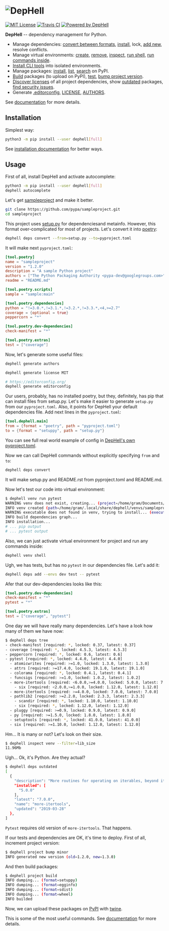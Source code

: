# ![DepHell](./assets/logo.png)

[![MIT License](https://img.shields.io/pypi/l/dephell.svg)](https://github.com/dephell/dephell/blob/master/LICENSE)
[![Travis CI](https://travis-ci.org/dephell/dephell.svg?branch=master)](https://travis-ci.org/dephell/dephell)
[![Powered by DepHell](./assets/badge.svg)](./docs/badge.md)

**DepHell** -- dependency management for Python.

+ Manage dependencies: [convert between formats](https://dephell.readthedocs.io/en/latest/cmd-deps-convert.html), [install](https://dephell.readthedocs.io/en/latest/cmd-deps-install.html), lock, [add new](https://dephell.readthedocs.io/en/latest/cmd-deps-add.html), resolve conflicts.
+ Manage virtual environments: [create](https://dephell.readthedocs.io/en/latest/cmd-venv-create.html), [remove](https://dephell.readthedocs.io/en/latest/cmd-venv-destroy.html), [inspect](https://dephell.readthedocs.io/en/latest/cmd-inspect-venv.html), [run shell](https://dephell.readthedocs.io/en/latest/cmd-venv-shell.html), [run commands inside](https://dephell.readthedocs.io/en/latest/cmd-venv-run.html).
+ [Install CLI tools](https://dephell.readthedocs.io/en/latest/cmd-jail-install.html) into isolated environments.
+ Manage packages: [install](https://dephell.readthedocs.io/en/latest/cmd-package-install.html), [list](https://dephell.readthedocs.io/en/latest/cmd-package-list.html), [search](https://dephell.readthedocs.io/en/latest/cmd-package-search.html) on PyPI.
+ [Build](https://dephell.readthedocs.io/en/latest/cmd-project-build.html) packages (to upload on PyPI), [test](https://dephell.readthedocs.io/en/latest/cmd-project-test.html), [bump project version](https://dephell.readthedocs.io/en/latest/cmd-project-bump.html).
+ [Discover licenses](https://dephell.readthedocs.io/en/latest/cmd-deps-licenses.html) of all project dependencies, show [outdated](https://dephell.readthedocs.io/en/latest/cmd-deps-outdated.html) packages, [find security issues](https://dephell.readthedocs.io/en/latest/cmd-deps-audit.html).
+ Generate [.editorconfig](https://dephell.readthedocs.io/en/latest/cmd-generate-editorconfig.html), [LICENSE](https://dephell.readthedocs.io/en/latest/cmd-generate-license.html), [AUTHORS](https://dephell.readthedocs.io/en/latest/cmd-generate-authors.html).

See [documentation](https://dephell.readthedocs.io/) for more details.

## Installation

Simplest way:

```bash
python3 -m pip install --user dephell[full]
```

See [installation documentation](https://dephell.readthedocs.io/en/latest/installation.html) for better ways.

## Usage

First of all, install DepHell and activate autocomplete:

```bash
python3 -m pip install --user dephell[full]
dephell autocomplete
```

Let's get [sampleproject](https://github.com/pypa/sampleproject) and make it better.

```bash
git clone https://github.com/pypa/sampleproject.git
cd sampleproject
```

This project uses [setup.py](https://docs.python.org/3/distutils/setupscript.html) for dependenciesand metainfo. However, this format over-complicated for most of projects. Let's convert it into [poetry](https://poetry.eustace.io/docs/pyproject/):

```bash
dephell deps convert --from=setup.py --to=pyproject.toml
```

It will make next `pyproject.toml`:

```toml
[tool.poetry]
name = "sampleproject"
version = "1.2.0"
description = "A sample Python project"
authors = ["The Python Packaging Authority <pypa-dev@googlegroups.com>"]
readme = "README.md"

[tool.poetry.scripts]
sample = "sample:main"

[tool.poetry.dependencies]
python = "!=3.0.*,!=3.1.*,!=3.2.*,!=3.3.*,<4,>=2.7"
coverage = {optional = true}
peppercorn = "*"

[tool.poetry.dev-dependencies]
check-manifest = "*"

[tool.poetry.extras]
test = ["coverage"]
```

Now, let's generate some useful files:

```bash
dephell generate authors

dephell generate license MIT

# https://editorconfig.org/
dephell generate editorconfig
```

Our users, probably, has no installed poetry, but they, definitely, has pip that can install files from setup.py. Let's make it easier to generate `setup.py` from our `pyproject.toml`. Also, it points for DepHell your default dependencies file. Add next lines in the `pyproject.toml`:

```toml
[tool.dephell.main]
from = {format = "poetry", path = "pyproject.toml"}
to = {format = "setuppy", path = "setup.py"}
```

You can see full real world example of config in [DepHell's own pyproject.toml](./pyproject.toml).

Now we can call DepHell commands without explicitly specifying `from` and `to`:

```bash
dephell deps convert
```

It will make setup.py and README.rst from pyproject.toml and README.md.

Now let's test our code into virtual environment:

```bash
$ dephell venv run pytest
WARNING venv does not exist, creating... (project=/home/gram/Documents/sampleproject, env=main, path=/home/gram/.local/share/dephell/venvs/sampleproject-Whg0/main)
INFO venv created (path=/home/gram/.local/share/dephell/venvs/sampleproject-Whg0/main)
WARNING executable does not found in venv, trying to install... (executable=pytest)
INFO build dependencies graph...
INFO installation...
# ... pip output
# ... pytest output
```

Also, we can just activate virtual environment for project and run any commands inside:

```bash
dephell venv shell
```

Ugh, we has tests, but has no `pytest` in our dependencies file. Let's add it:

```bash
dephell deps add --envs dev test -- pytest
```

Afer that our dev-dependencies looks like this:

```toml
[tool.poetry.dev-dependencies]
check-manifest = "*"
pytest = "*"

[tool.poetry.extras]
test = ["coverage", "pytest"]
```

One day we will have really many dependencies. Let's have a look how many of them we have now:

```bash
$ dephell deps tree
- check-manifest [required: *, locked: 0.37, latest: 0.37]
- coverage [required: *, locked: 4.5.3, latest: 4.5.3]
- peppercorn [required: *, locked: 0.6, latest: 0.6]
- pytest [required: *, locked: 4.4.0, latest: 4.4.0]
  - atomicwrites [required: >=1.0, locked: 1.3.0, latest: 1.3.0]
  - attrs [required: >=17.4.0, locked: 19.1.0, latest: 19.1.0]
  - colorama [required: *, locked: 0.4.1, latest: 0.4.1]
  - funcsigs [required: >=1.0, locked: 1.0.2, latest: 1.0.2]
  - more-itertools [required: <6.0.0,>=4.0.0, locked: 5.0.0, latest: 7.0.0]
    - six [required: <2.0.0,>=1.0.0, locked: 1.12.0, latest: 1.12.0]
  - more-itertools [required: >=4.0.0, locked: 7.0.0, latest: 7.0.0]
  - pathlib2 [required: >=2.2.0, locked: 2.3.3, latest: 2.3.3]
    - scandir [required: *, locked: 1.10.0, latest: 1.10.0]
    - six [required: *, locked: 1.12.0, latest: 1.12.0]
  - pluggy [required: >=0.9, locked: 0.9.0, latest: 0.9.0]
  - py [required: >=1.5.0, locked: 1.8.0, latest: 1.8.0]
  - setuptools [required: *, locked: 41.0.0, latest: 41.0.0]
  - six [required: >=1.10.0, locked: 1.12.0, latest: 1.12.0]
```

Hm... It is many or not? Let's look on their size.

```bash
$ dephell inspect venv --filter=lib_size
11.96Mb
```

Ugh... Ok, it's Python. Are they actual?

```bash
$ dephell deps outdated
[
  {
    "description": "More routines for operating on iterables, beyond itertools",
    "installed": [
      "5.0.0"
    ],
    "latest": "7.0.0",
    "name": "more-itertools",
    "updated": "2019-03-28"
  },
]
```

`Pytest` requires old version of `more-itertools`. That happens.

If our tests and dependencies are OK, it's time to deploy. First of all, increment project version:

```bash
$ dephell project bump minor
INFO generated new version (old=1.2.0, new=1.3.0)
```

And then build packages:

```bash
$ dephell project build
INFO dumping... (format=setuppy)
INFO dumping... (format=egginfo)
INFO dumping... (format=sdist)
INFO dumping... (format=wheel)
INFO builded
```

Now, we can upload these packages on [PyPI](https://pypi.org/) with [twine](https://github.com/pypa/twine/).

This is some of the most useful commands. See [documentation](https://dephell.readthedocs.io/) for more details.
